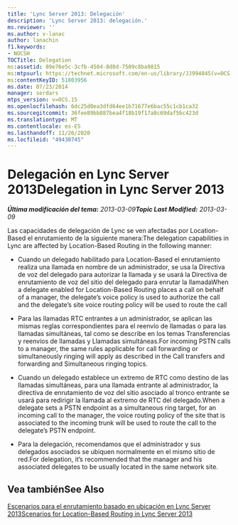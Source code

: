 ```yaml
---
title: 'Lync Server 2013: Delegación'
description: 'Lync Server 2013: delegación.'
ms.reviewer: ''
ms.author: v-lanac
author: lanachin
f1.keywords:
- NOCSH
TOCTitle: Delegation
ms:assetid: 89e76e5c-3cfb-4504-8d0d-7509c8ba9815
ms:mtpsurl: https://technet.microsoft.com/en-us/library/JJ994045(v=OCS.15)
ms:contentKeyID: 51803956
ms.date: 07/23/2014
manager: serdars
mtps_version: v=OCS.15
ms.openlocfilehash: 6dc25d0ea3dfd64ee1b71677e6bac55c1cb1ca32
ms.sourcegitcommit: 36fee89bb887bea4f18b19f17a8c69daf5bc423d
ms.translationtype: MT
ms.contentlocale: es-ES
ms.lasthandoff: 11/26/2020
ms.locfileid: "49430745"
---
```

# <a name="delegation-in-lync-server-2013"></a><span data-ttu-id="a82e2-103">Delegación en Lync Server 2013</span><span class="sxs-lookup"><span data-stu-id="a82e2-103">Delegation in Lync Server 2013</span></span>

<div data-xmlns="http://www.w3.org/1999/xhtml">

<div class="topic" data-xmlns="http://www.w3.org/1999/xhtml" data-msxsl="urn:schemas-microsoft-com:xslt" data-cs="https://msdn.microsoft.com/">

<div data-asp="https://msdn2.microsoft.com/asp">



</div>

<div id="mainSection">

<div id="mainBody"><span data-ttu-id="a82e2-104">

<span> </span></span><span class="sxs-lookup"><span data-stu-id="a82e2-104">

<span> </span></span></span>

<span data-ttu-id="a82e2-105">_**Última modificación del tema:** 2013-03-09_</span><span class="sxs-lookup"><span data-stu-id="a82e2-105">_**Topic Last Modified:** 2013-03-09_</span></span>

<span data-ttu-id="a82e2-106">Las capacidades de delegación de Lync se ven afectadas por Location-Based el enrutamiento de la siguiente manera:</span><span class="sxs-lookup"><span data-stu-id="a82e2-106">The delegation capabilities in Lync are affected by Location-Based Routing in the following manner:</span></span>

  - <span data-ttu-id="a82e2-107">Cuando un delegado habilitado para Location-Based el enrutamiento realiza una llamada en nombre de un administrador, se usa la Directiva de voz del delegado para autorizar la llamada y se usará la Directiva de enrutamiento de voz del sitio del delegado para enrutar la llamada</span><span class="sxs-lookup"><span data-stu-id="a82e2-107">When a delegate enabled for Location-Based Routing places a call on behalf of a manager, the delegate’s voice policy is used to authorize the call and the delegate’s site voice routing policy will be used to route the call</span></span>

  - <span data-ttu-id="a82e2-108">Para las llamadas RTC entrantes a un administrador, se aplican las mismas reglas correspondientes para el reenvío de llamadas o para las llamadas simultáneas, tal como se describe en los temas Transferencias y reenvíos de llamadas y Llamadas simultáneas.</span><span class="sxs-lookup"><span data-stu-id="a82e2-108">For incoming PSTN calls to a manager, the same rules applicable for call forwarding or simultaneously ringing will apply as described in the Call transfers and forwarding and Simultaneous ringing topics.</span></span>

  - <span data-ttu-id="a82e2-109">Cuando un delegado establece un extremo de RTC como destino de las llamadas simultáneas, para una llamada entrante al administrador, la directiva de enrutamiento de voz del sitio asociado al tronco entrante se usará para redirigir la llamada al extremo de RTC del delegado.</span><span class="sxs-lookup"><span data-stu-id="a82e2-109">When a delegate sets a PSTN endpoint as a simultaneous ring target, for an incoming call to the manager, the voice routing policy of the site that is associated to the incoming trunk will be used to route the call to the delegate’s PSTN endpoint.</span></span>

  - <span data-ttu-id="a82e2-110">Para la delegación, recomendamos que el administrador y sus delegados asociados se ubiquen normalmente en el mismo sitio de red.</span><span class="sxs-lookup"><span data-stu-id="a82e2-110">For delegation, it’s recommended that the manager and his associated delegates to be usually located in the same network site.</span></span>

<div>

## <a name="see-also"></a><span data-ttu-id="a82e2-111">Vea también</span><span class="sxs-lookup"><span data-stu-id="a82e2-111">See Also</span></span>


[<span data-ttu-id="a82e2-112">Escenarios para el enrutamiento basado en ubicación en Lync Server 2013</span><span class="sxs-lookup"><span data-stu-id="a82e2-112">Scenarios for Location-Based Routing in Lync Server 2013</span></span>](lync-server-2013-scenarios-for-location-based-routing.md)  
  

<span data-ttu-id="a82e2-113"></div>

</div>

<span> </span>

</div>

</div>

</span><span class="sxs-lookup"><span data-stu-id="a82e2-113"></div>

</div>

<span> </span>

</div>

</div>

</span></span></div>

